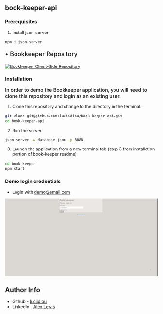 ## book-keeper-api

### Prerequisites

1. Install json-server

```sh
npm i json-server
```

<p style="font-size: 20px; font-weight: 500;">• Bookkeeper Repository</p>

<a href="https://github.com/luciidlou/book-keeper" target="_blank" rel="noreferrer"><img src="https://img.shields.io/badge/-Click%20Here-blue" alt="Bookkeeper Client-Side Repository" style="height: 30px !important; width: 100px !important;" /></a>

### Installation

<p style="font-size: 16px; font-weight: 500;">In order to demo the Bookkeeper application, you will need to clone this repository and login as an existing user.</p>


1. Clone this repository and change to the directory in the terminal.

```sh
git clone git@github.com:luciidlou/book-keeper-api.git
cd book-keeper-api
```

2. Run the server.

```sh
json-server -w database.json -p 8088
```

3. Launch the application from a new terminal tab (step 3 from installation portion of book-keeper readme)

```sh
cd book-keeper
npm start
```
### Demo login credentials
- Login with demo@email.com
<img src="./book-keeper-login.gif">

## Author Info

- Github - [luciidlou](https://github.com/luciidlou)
- LinkedIn - [Alex Lewis](https://www.linkedin.com/in/alex-lewis22/)